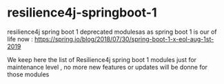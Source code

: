 # resilience4j-springboot-1
resilience4j spring boot 1 deprecated modulesas as spring boot 1 is our of life now :
https://spring.io/blog/2018/07/30/spring-boot-1-x-eol-aug-1st-2019

We keep here the list of Resilience4j spring boot 1 modules just for maintenance level , no more new features or updates will be donne for those modules 
